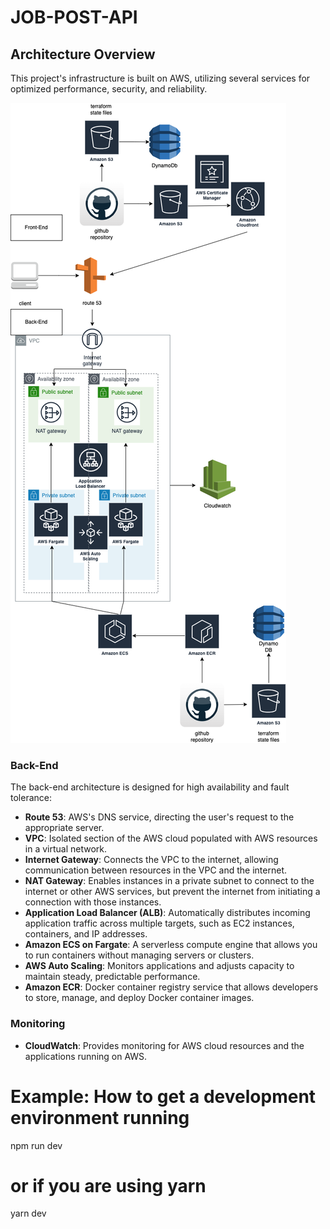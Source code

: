 # JOB-POST-API

## Architecture Overview

This project's infrastructure is built on AWS, utilizing several services for optimized performance, security, and reliability.

![Architecture Diagram](pics/job-post.png)

### Back-End

The back-end architecture is designed for high availability and fault tolerance:

- **Route 53**: AWS's DNS service, directing the user's request to the appropriate server.
- **VPC**: Isolated section of the AWS cloud populated with AWS resources in a virtual network.
- **Internet Gateway**: Connects the VPC to the internet, allowing communication between resources in the VPC and the internet.
- **NAT Gateway**: Enables instances in a private subnet to connect to the internet or other AWS services, but prevent the internet from initiating a connection with those instances.
- **Application Load Balancer (ALB)**: Automatically distributes incoming application traffic across multiple targets, such as EC2 instances, containers, and IP addresses.
- **Amazon ECS on Fargate**: A serverless compute engine that allows you to run containers without managing servers or clusters.
- **AWS Auto Scaling**: Monitors applications and adjusts capacity to maintain steady, predictable performance.
- **Amazon ECR**: Docker container registry service that allows developers to store, manage, and deploy Docker container images.

### Monitoring

- **CloudWatch**: Provides monitoring for AWS cloud resources and the applications running on AWS.


# Example: How to get a development environment running
npm run dev
# or if you are using yarn
yarn dev

